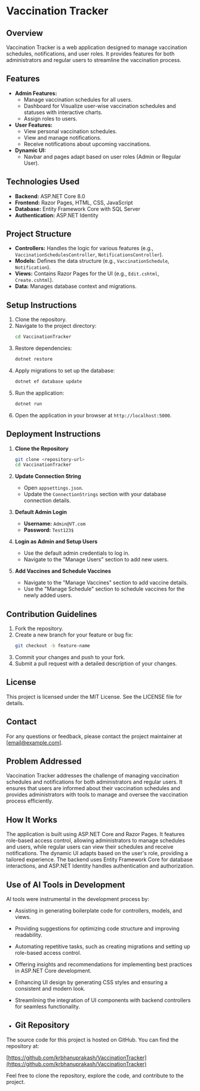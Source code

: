 # Vaccination Tracker

## Overview
Vaccination Tracker is a web application designed to manage vaccination schedules, notifications, and user roles. It provides features for both administrators and regular users to streamline the vaccination process.

## Features
- **Admin Features:**
  - Manage vaccination schedules for all users.
  - Dashboard for Visualize user-wise vaccination schedules     and  statuses with interactive charts.
  - Assign roles to users.
- **User Features:**
  - View personal vaccination schedules.
  - View and manage notifications.
  - Receive notifications about upcoming vaccinations.
- **Dynamic UI:**
  - Navbar and pages adapt based on user roles (Admin or Regular User).

## Technologies Used
- **Backend:** ASP.NET Core 8.0
- **Frontend:** Razor Pages, HTML, CSS, JavaScript
- **Database:** Entity Framework Core with SQL Server
- **Authentication:** ASP.NET Identity

## Project Structure
- **Controllers:** Handles the logic for various features (e.g., `VaccinationSchedulesController`, `NotificationsController`).
- **Models:** Defines the data structure (e.g., `VaccinationSchedule`, `Notification`).
- **Views:** Contains Razor Pages for the UI (e.g., `Edit.cshtml`, `Create.cshtml`).
- **Data:** Manages database context and migrations.

## Setup Instructions
1. Clone the repository.
2. Navigate to the project directory:
   ```bash
   cd VaccinationTracker
   ```
3. Restore dependencies:
   ```bash
   dotnet restore
   ```
4. Apply migrations to set up the database:
   ```bash
   dotnet ef database update
   ```
5. Run the application:
   ```bash
   dotnet run
   ```
6. Open the application in your browser at `http://localhost:5000`.

## Deployment Instructions

1. **Clone the Repository**
   ```bash
   git clone <repository-url>
   cd VaccinationTracker
   ```

2. **Update Connection String**
   - Open `appsettings.json`.
   - Update the `ConnectionStrings` section with your database connection details.

3. **Default Admin Login**
   - **Username:** `Admin@VT.com`
   - **Password:** `Test123$`

4. **Login as Admin and Setup Users**
   - Use the default admin credentials to log in.
   - Navigate to the "Manage Users" section to add new users.

5. **Add Vaccines and Schedule Vaccines**
   - Navigate to the "Manage Vaccines" section to add vaccine details.
   - Use the "Manage Schedule" section to schedule vaccines for the newly added users.

## Contribution Guidelines
1. Fork the repository.
2. Create a new branch for your feature or bug fix:
   ```bash
   git checkout -b feature-name
   ```
3. Commit your changes and push to your fork.
4. Submit a pull request with a detailed description of your changes.

## License
This project is licensed under the MIT License. See the LICENSE file for details.

## Contact
For any questions or feedback, please contact the project maintainer at [email@example.com].

## Problem Addressed
Vaccination Tracker addresses the challenge of managing vaccination schedules and notifications for both administrators and regular users. It ensures that users are informed about their vaccination schedules and provides administrators with tools to manage and oversee the vaccination process efficiently.

## How It Works
The application is built using ASP.NET Core and Razor Pages. It features role-based access control, allowing administrators to manage schedules and users, while regular users can view their schedules and receive notifications. The dynamic UI adapts based on the user's role, providing a tailored experience. The backend uses Entity Framework Core for database interactions, and ASP.NET Identity handles authentication and authorization.

## Use of AI Tools in Development
AI tools were instrumental in the development process by:
- Assisting in generating boilerplate code for controllers, models, and views.
- Providing suggestions for optimizing code structure and improving readability.
- Automating repetitive tasks, such as creating migrations and setting up role-based access control.
- Offering insights and recommendations for implementing best practices in ASP.NET Core development.
- Enhancing UI design by generating CSS styles and ensuring a consistent and modern look.
- Streamlining the integration of UI components with backend controllers for seamless functionality.

- ## Git Repository

The source code for this project is hosted on GitHub. You can find the repository at:

[https://github.com/krbhanuprakash/VaccinationTracker](https://github.com/krbhanuprakash/VaccinationTracker)

Feel free to clone the repository, explore the code, and contribute to the project.
